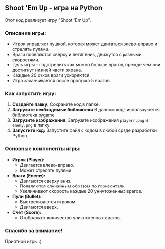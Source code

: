 ## Shoot 'Em Up - игра на Python

Этот код реализует игру "Shoot 'Em Up". 

### Описание игры:

- Игрок управляет пушкой, которая может двигаться влево-вправо и стрелять пулями.
- Враги появляются сверху и летят вниз, движутся с разными скоростями.
- Цель игры - подстрелить как можно больше врагов, прежде чем они достигнут нижней части экрана.
- Каждые 20 очков враги ускоряются.
- Игра заканчивается после пропуска 5 врагов. 

### Как запустить игру:

1. **Создайте папку:**  Сохраните код в папке.
2. **Загрузите необходимые библиотеки** В данном коде используюется библиотека pygame
3. **Загрузите изображения:**  Загрузите изображения  `playerr.png` и  `enemy.png` в папку.
4. **Запустите код:**  Запустите файл с кодом в любой среде разработки Python.
   

### Основные компоненты игры:

- **Игрок (Player):** 
    - Двигается влево-вправо.
    - Может стрелять пулями.
- **Враги (Enemy):**
    - Двигаются сверху вниз.
    - Появляются случайным образом по горизонтали.
    - Увеличивают скорость каждые 20 уничтоженных врагов.     
- **Пули (Bullet):**
    - Выстреливаются игроком.
    - Двигаются вверх.
- **Счет (Score):** 
    - Отображает количество уничтоженных врагов.
 

### Спасибо за внимание!
Приятной игры :)
